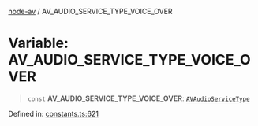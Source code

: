 [node-av](../globals.md) / AV\_AUDIO\_SERVICE\_TYPE\_VOICE\_OVER

# Variable: AV\_AUDIO\_SERVICE\_TYPE\_VOICE\_OVER

> `const` **AV\_AUDIO\_SERVICE\_TYPE\_VOICE\_OVER**: [`AVAudioServiceType`](../type-aliases/AVAudioServiceType.md)

Defined in: [constants.ts:621](https://github.com/seydx/av/blob/f8631fc881b394300b1479f511d55cf1c370a87f/src/constants/constants.ts#L621)
